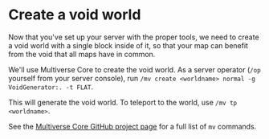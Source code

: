 # **Create a void world**

Now that you've set up your server with the proper tools, we need to create a void world with a single block inside of it, so that your map can benefit from the void that all maps have in common.

We'll use Multiverse Core to create the void world.  As a server operator (`/op` yourself from your server console), run `/mv create <worldname> normal -g VoidGenerator:. -t FLAT`.

This will generate the void world.  To teleport to the world, use `/mv tp <worldname>`.

See the [Multiverse Core GitHub project page](https://github.com/Multiverse/Multiverse-Core/wiki/Command-Reference) for a full list of `mv` commands.